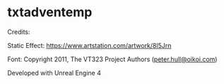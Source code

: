 # txtadventemp

Credits:

Static Effect: https://www.artstation.com/artwork/8l5Jrn

Font: Copyright 2011, The VT323 Project Authors (peter.hull@oikoi.com)

Developed with Unreal Engine 4
